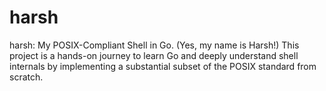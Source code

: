 # harsh
harsh: My POSIX-Compliant Shell in Go. (Yes, my name is Harsh!) This project is a hands-on journey to learn Go and deeply understand shell internals by implementing a substantial subset of the POSIX standard from scratch.
